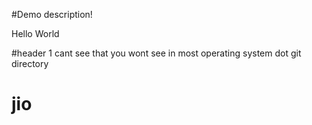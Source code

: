 #Demo
 description!
 
 Hello World

#header 1
cant see that you wont see in most operating system dot git directory


# jio
